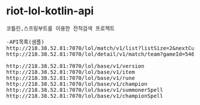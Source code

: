# riot-lol-kotlin-api
<pre>
코틀린,스프링부트를 이용한 전적검색 프로젝트

-API목록(샘플)
http://218.38.52.81:7070/lol/match/v1/list?listSize=2&nextCursor=497612081604983006
http://218.38.52.81:7070/lol/detail/v1/match/team?gameId=5467363457

http://218.38.52.81:7070/lol/base/v1/version
http://218.38.52.81:7070/lol/base/v1/item
http://218.38.52.81:7070/lol/base/v1/rune
http://218.38.52.81:7070/lol/base/v1/champion
http://218.38.52.81:7070/lol/base/v1/summonerSpell
http://218.38.52.81:7070/lol/base/v1/championSpell


</pre>





